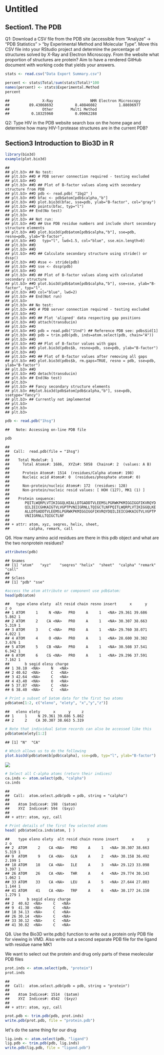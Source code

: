 Untitled
================

Section1. The PDB
-----------------

Q1: Download a CSV file from the PDB site (accessible from “Analyze” -&gt; “PDB Statistics” &gt; “by Experimental Method and Molecular Type”. Move this CSV file into your RStudio project and determine the percentage of structures solved by X-Ray and Electron Microscopy. From the website what proportion of structures are protein? Aim to have a rendered GitHub document with working code that yields your answers.

``` r
stats <- read.csv("Data Export Summary.csv")
```

``` r
percent <- stats$Total/sum(stats$Total)*100
names(percent) <- stats$Experimental.Method
percent
```

    ##               X-Ray                 NMR Electron Microscopy 
    ##         89.43068692          8.40846082          1.88696977 
    ##               Other        Multi Method 
    ##          0.18325960          0.09062288

Q2: Type HIV in the PDB website search box on the home page and determine how many HIV-1 protease structures are in the current PDB?

Section3 Introduction to Bio3D in R
-----------------------------------

``` r
library(bio3d)
example(plot.bio3d)
```

    ## 
    ## plt.b3> ## No test: 
    ## plt.b3> ##D # PDB server connection required - testing excluded
    ## plt.b3> ##D 
    ## plt.b3> ##D ## Plot of B-factor values along with secondary structure from PDB
    ## plt.b3> ##D pdb <- read.pdb( "1bg2" )
    ## plt.b3> ##D bfac <- pdb$atom[pdb$calpha,"b"]
    ## plt.b3> ##D plot.bio3d(bfac, sse=pdb, ylab="B-factor", col="gray")
    ## plt.b3> ##D points(bfac, typ="l")
    ## plt.b3> ## End(No test)
    ## plt.b3> 
    ## plt.b3> ## Not run: 
    ## plt.b3> ##D ## Use PDB residue numbers and include short secondary structure elements
    ## plt.b3> ##D plot.bio3d(pdb$atom[pdb$calpha,"b"], sse=pdb, resno=pdb, ylab="B-factor",
    ## plt.b3> ##D   typ="l", lwd=1.5, col="blue", sse.min.length=0)
    ## plt.b3> ##D 
    ## plt.b3> ##D 
    ## plt.b3> ##D ## Calculate secondary structure using stride() or dssp()
    ## plt.b3> ##D #sse <- stride(pdb)
    ## plt.b3> ##D sse <- dssp(pdb)
    ## plt.b3> ##D 
    ## plt.b3> ##D ## Plot of B-factor values along with calculated secondary structure
    ## plt.b3> ##D plot.bio3d(pdb$atom[pdb$calpha,"b"], sse=sse, ylab="B-factor", typ="l",
    ## plt.b3> ##D col="blue", lwd=2)
    ## plt.b3> ## End(Not run)
    ## plt.b3> 
    ## plt.b3> ## No test: 
    ## plt.b3> ##D # PDB server connection required - testing excluded
    ## plt.b3> ##D 
    ## plt.b3> ##D ## Plot 'aligned' data respecting gap positions
    ## plt.b3> ##D attach(transducin)
    ## plt.b3> ##D 
    ## plt.b3> ##D pdb = read.pdb("1tnd") ## Reference PDB see: pdbs$id[1]
    ## plt.b3> ##D pdb = trim.pdb(pdb, inds=atom.select(pdb, chain="A"))
    ## plt.b3> ##D 
    ## plt.b3> ##D ## Plot of B-factor values with gaps
    ## plt.b3> ##D plot.bio3d(pdbs$b, resno=pdb, sse=pdb, ylab="B-factor")
    ## plt.b3> ##D 
    ## plt.b3> ##D ## Plot of B-factor values after removing all gaps 
    ## plt.b3> ##D plot.bio3d(pdbs$b, rm.gaps=TRUE, resno = pdb, sse=pdb, ylab="B-factor")
    ## plt.b3> ##D 
    ## plt.b3> ##D detach(transducin)
    ## plt.b3> ## End(No test)
    ## plt.b3> 
    ## plt.b3> ## Fancy secondary structure elements
    ## plt.b3> ##plot.bio3d(pdb$atom[pdb$calpha,"b"], sse=pdb, ssetype="fancy")
    ## plt.b3> ## Currently not implemented
    ## plt.b3> 
    ## plt.b3> 
    ## plt.b3>

``` r
pdb <- read.pdb("1hsg")
```

    ##   Note: Accessing on-line PDB file

``` r
pdb
```

    ## 
    ##  Call:  read.pdb(file = "1hsg")
    ## 
    ##    Total Models#: 1
    ##      Total Atoms#: 1686,  XYZs#: 5058  Chains#: 2  (values: A B)
    ## 
    ##      Protein Atoms#: 1514  (residues/Calpha atoms#: 198)
    ##      Nucleic acid Atoms#: 0  (residues/phosphate atoms#: 0)
    ## 
    ##      Non-protein/nucleic Atoms#: 172  (residues: 128)
    ##      Non-protein/nucleic resid values: [ HOH (127), MK1 (1) ]
    ## 
    ##    Protein sequence:
    ##       PQITLWQRPLVTIKIGGQLKEALLDTGADDTVLEEMSLPGRWKPKMIGGIGGFIKVRQYD
    ##       QILIEICGHKAIGTVLVGPTPVNIIGRNLLTQIGCTLNFPQITLWQRPLVTIKIGGQLKE
    ##       ALLDTGADDTVLEEMSLPGRWKPKMIGGIGGFIKVRQYDQILIEICGHKAIGTVLVGPTP
    ##       VNIIGRNLLTQIGCTLNF
    ## 
    ## + attr: atom, xyz, seqres, helix, sheet,
    ##         calpha, remark, call

Q6. How many amino acid residues are there in this pdb object and what are the two nonprotein residues?

``` r
attributes(pdb)
```

    ## $names
    ## [1] "atom"   "xyz"    "seqres" "helix"  "sheet"  "calpha" "remark" "call"  
    ## 
    ## $class
    ## [1] "pdb" "sse"

``` r
#access the atom attribute or component use pdb$atom:
head(pdb$atom)
```

    ##   type eleno elety  alt resid chain resno insert      x      y     z o
    ## 1 ATOM     1     N <NA>   PRO     A     1   <NA> 29.361 39.686 5.862 1
    ## 2 ATOM     2    CA <NA>   PRO     A     1   <NA> 30.307 38.663 5.319 1
    ## 3 ATOM     3     C <NA>   PRO     A     1   <NA> 29.760 38.071 4.022 1
    ## 4 ATOM     4     O <NA>   PRO     A     1   <NA> 28.600 38.302 3.676 1
    ## 5 ATOM     5    CB <NA>   PRO     A     1   <NA> 30.508 37.541 6.342 1
    ## 6 ATOM     6    CG <NA>   PRO     A     1   <NA> 29.296 37.591 7.162 1
    ##       b segid elesy charge
    ## 1 38.10  <NA>     N   <NA>
    ## 2 40.62  <NA>     C   <NA>
    ## 3 42.64  <NA>     C   <NA>
    ## 4 43.40  <NA>     O   <NA>
    ## 5 37.87  <NA>     C   <NA>
    ## 6 38.40  <NA>     C   <NA>

``` r
# Print a subset of $atom data for the first two atoms
pdb$atom[1:2, c("eleno", "elety", "x","y","z")]
```

    ##   eleno elety      x      y     z
    ## 1     1     N 29.361 39.686 5.862
    ## 2     2    CA 30.307 38.663 5.319

``` r
# Note that individual $atom records can also be accessed like this
pdb$atom$elety[1:2]
```

    ## [1] "N"  "CA"

``` r
# Which allows us to do the following
plot.bio3d(pdb$atom$b[pdb$calpha], sse=pdb, typ="l", ylab="B-factor")
```

![](Class11_files/figure-markdown_github/unnamed-chunk-7-1.png)

``` r
# Select all C-alpha atoms (return their indices)
ca.inds <- atom.select(pdb, "calpha")
ca.inds
```

    ## 
    ##  Call:  atom.select.pdb(pdb = pdb, string = "calpha")
    ## 
    ##    Atom Indices#: 198  ($atom)
    ##    XYZ  Indices#: 594  ($xyz)
    ## 
    ## + attr: atom, xyz, call

``` r
# Print details of the first few selected atoms
head( pdb$atom[ca.inds$atom, ] )
```

    ##    type eleno elety  alt resid chain resno insert      x      y     z o
    ## 2  ATOM     2    CA <NA>   PRO     A     1   <NA> 30.307 38.663 5.319 1
    ## 9  ATOM     9    CA <NA>   GLN     A     2   <NA> 30.158 36.492 2.199 1
    ## 18 ATOM    18    CA <NA>   ILE     A     3   <NA> 29.123 33.098 3.397 1
    ## 26 ATOM    26    CA <NA>   THR     A     4   <NA> 29.774 30.143 1.062 1
    ## 33 ATOM    33    CA <NA>   LEU     A     5   <NA> 27.644 27.003 1.144 1
    ## 41 ATOM    41    CA <NA>   TRP     A     6   <NA> 30.177 24.150 1.279 1
    ##        b segid elesy charge
    ## 2  40.62  <NA>     C   <NA>
    ## 9  41.30  <NA>     C   <NA>
    ## 18 34.13  <NA>     C   <NA>
    ## 26 30.14  <NA>     C   <NA>
    ## 33 30.12  <NA>     C   <NA>
    ## 41 30.82  <NA>     C   <NA>

Q8. Use the Bio3D write.pdb() function to write out a protein only PDB file for viewing in VMD. Also write out a second separate PDB file for the ligand with residue name MK1

We want to select out the protein and drug only parts of these meolecular PDB files

``` r
prot.inds <- atom.select(pdb, "protein")
prot.inds
```

    ## 
    ##  Call:  atom.select.pdb(pdb = pdb, string = "protein")
    ## 
    ##    Atom Indices#: 1514  ($atom)
    ##    XYZ  Indices#: 4542  ($xyz)
    ## 
    ## + attr: atom, xyz, call

``` r
prot.pdb <- trim.pdb(pdb, prot.inds)
write.pdb(prot.pdb, file = "protein.pdb")
```

let's do the same thing for our drug

``` r
lig.inds <- atom.select(pdb, "ligand")
lig.pdb <- trim.pdb(pdb, lig.inds)
write.pdb(lig.pdb, file = "ligand.pdb")
```
